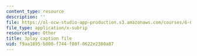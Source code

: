 ```yaml
---
content_type: resource
description: ''
file: https://ol-ocw-studio-app-production.s3.amazonaws.com/courses/6-00-introduction-to-computer-science-and-programming-fall-2008/f9aa1895b800f744f08f0622e2380a87_ZKBUu_ahSR4.srt
file_type: application/x-subrip
resourcetype: Other
title: 3play caption file
uid: f9aa1895-b800-f744-f08f-0622e2380a87
---
```

